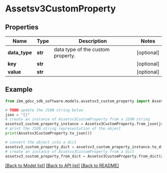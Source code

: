 # Assetsv3CustomProperty


## Properties

Name | Type | Description | Notes
------------ | ------------- | ------------- | -------------
**data_type** | **str** | data type of the custom property. | [optional] 
**key** | **str** |  | [optional] 
**value** | **str** |  | [optional] 

## Example

```python
from ibm_gdsc_sdk_software.models.assetsv3_custom_property import Assetsv3CustomProperty

# TODO update the JSON string below
json = "{}"
# create an instance of Assetsv3CustomProperty from a JSON string
assetsv3_custom_property_instance = Assetsv3CustomProperty.from_json(json)
# print the JSON string representation of the object
print(Assetsv3CustomProperty.to_json())

# convert the object into a dict
assetsv3_custom_property_dict = assetsv3_custom_property_instance.to_dict()
# create an instance of Assetsv3CustomProperty from a dict
assetsv3_custom_property_from_dict = Assetsv3CustomProperty.from_dict(assetsv3_custom_property_dict)
```
[[Back to Model list]](../README.md#documentation-for-models) [[Back to API list]](../README.md#documentation-for-api-endpoints) [[Back to README]](../README.md)


